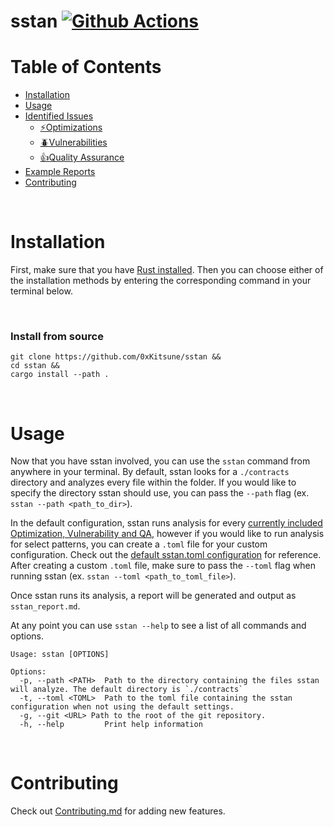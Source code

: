 # sstan [![Github Actions][gha-badge]][gha]
[gha]: https://github.com/0xKitsune/sstan/actions
[gha-badge]: https://github.com/0xKitsune/sstan/actions/workflows/ci.yml/badge.svg

# Table of Contents
- [Installation](#installation)
- [Usage](#usage)
- [Identified Issues](https://github.com/0xKitsune/sstan/tree/main/docs)
  - [⚡Optimizations](https://github.com/0xKitsune/sstan/blob/main/docs/identified-optimizations.md)
  - [🪲Vulnerabilities](https://github.com/0xKitsune/sstan/blob/main/docs/identified-vulnerabilities.md)
  - [👍Quality Assurance](https://github.com/0xKitsune/sstan/blob/main/docs/identified-quality-assurance.md)
- [Example Reports](https://github.com/0xKitsune/sstan-reports)
- [Contributing](#contributing)


&nbsp;
# Installation
First, make sure that you have [Rust installed](https://www.rust-lang.org/tools/install). Then you can choose either of the installation methods by entering the corresponding command in your terminal below.

&nbsp;
### Install from source
```
git clone https://github.com/0xKitsune/sstan &&
cd sstan &&
cargo install --path .
```

&nbsp;
# Usage
Now that you have sstan involved, you can use the `sstan` command from anywhere in your terminal. By default, sstan looks for a `./contracts` directory and analyzes every file within the folder. If you would like to specify the directory sstan should use, you can pass the `--path` flag (ex. `sstan --path <path_to_dir>`). 

In the default configuration, sstan runs analysis for every [currently included Optimization, Vulnerability and QA](https://github.com/0xKitsune/sstan#currently-identified-optimizations-vulnerabilities-and-qa), however if you would like to run analysis for select patterns, you can create a `.toml` file for your custom configuration.  Check out the [default sstan.toml configuration](https://github.com/0xKitsune/sstan/blob/main/sstan.toml) for reference. After creating a custom `.toml` file, make sure to pass the `--toml` flag when running sstan (ex. `sstan --toml <path_to_toml_file>`).

Once sstan runs its analysis, a report will be generated and output as `sstan_report.md`.

At any point you can use `sstan --help` to see a list of all commands and options.

```
Usage: sstan [OPTIONS]

Options:
  -p, --path <PATH>  Path to the directory containing the files sstan will analyze. The default directory is `./contracts`
  -t, --toml <TOML>  Path to the toml file containing the sstan configuration when not using the default settings.
  -g, --git <URL> Path to the root of the git repository.
  -h, --help         Print help information
```

&nbsp;
# Contributing
Check out [Contributing.md](https://github.com/0xKitsune/sstan/blob/main/docs/Contributing.md) for adding new features.
